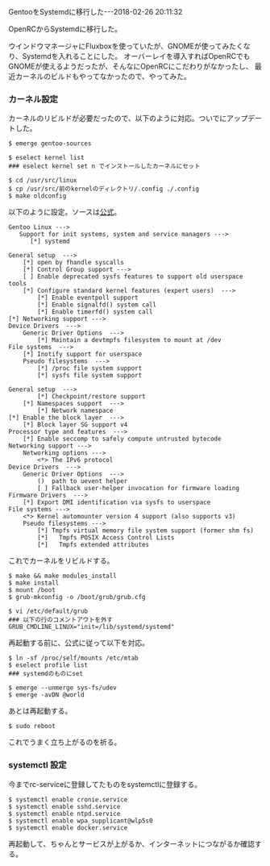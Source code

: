 GentooをSystemdに移行した---2018-02-26 20:11:32

OpenRCからSystemdに移行した。

ウインドウマネージャにFluxboxを使っていたが、GNOMEが使ってみたくなり、Systemdを入れることにした。
オーバーレイを導入すればOpenRCでもGNOMEが使えるようだったが、そんなにOpenRCにこだわりがなかったし、
最近カーネルのビルドもやってなかったので、やってみた。

### カーネル設定

カーネルのリビルドが必要だったので、以下のように対応。ついでにアップデートした。

```
$ emerge gentoo-sources

$ eselect kernel list
### eselect kernel set n でインストールしたカーネルにセット

$ cd /usr/src/linux
$ cp /usr/src/前のkernelのディレクトリ/.config ./.config
$ make oldconfig
```

以下のように設定。ソースは[公式](https://wiki.gentoo.org/wiki/Systemd)。

```
Gentoo Linux --->
   Support for init systems, system and service managers --->
      [*] systemd

General setup  --->
	[*] open by fhandle syscalls
	[*] Control Group support --->
	[ ] Enable deprecated sysfs features to support old userspace tools
	[*] Configure standard kernel features (expert users)  --->
		[*] Enable eventpoll support
		[*] Enable signalfd() system call
		[*] Enable timerfd() system call
[*] Networking support --->
Device Drivers  --->
	Generic Driver Options  --->
		[*] Maintain a devtmpfs filesystem to mount at /dev
File systems  --->
	[*] Inotify support for userspace
	Pseudo filesystems  --->
		[*] /proc file system support
		[*] sysfs file system support

General setup  --->
        [*] Checkpoint/restore support
	[*] Namespaces support  --->
		[*] Network namespace
[*] Enable the block layer  --->
	[*] Block layer SG support v4
Processor type and features  --->
	[*] Enable seccomp to safely compute untrusted bytecode
Networking support --->
	Networking options --->
		<*> The IPv6 protocol
Device Drivers  --->
	Generic Driver Options  --->
		()  path to uevent helper
		[ ] Fallback user-helper invocation for firmware loading
Firmware Drivers  --->
	[*] Export DMI identification via sysfs to userspace
File systems --->
	<*> Kernel automounter version 4 support (also supports v3)
	Pseudo filesystems --->
		[*] Tmpfs virtual memory file system support (former shm fs)
		[*]   Tmpfs POSIX Access Control Lists
		[*]   Tmpfs extended attributes
```

これでカーネルをリビルドする。

```
$ make && make modules_install
$ make install
$ mount /boot
$ grub-mkconfig -o /boot/grub/grub.cfg

$ vi /etc/default/grub
### 以下の行のコメントアウトを外す
GRUB_CMDLINE_LINUX="init=/lib/systemd/systemd"
```

再起動する前に、公式に従って以下を対応。

```
$ ln -sf /proc/self/mounts /etc/mtab
$ eselect profile list
### systemdのものにset

$ emerge --unmerge sys-fs/udev
$ emerge -avDN @world
```

あとは再起動する。

```
$ sudo reboot
```

これでうまく立ち上がるのを祈る。

### systemctl 設定

今までrc-serviceに登録してたものをsystemctlに登録する。

```
$ systemctl enable cronie.service
$ systemctl enable sshd.service
$ systemctl enable ntpd.service
$ systemctl enable wpa_supplicant@wlp5s0
$ systemctl enable docker.service
```

再起動して、ちゃんとサービスが上がるか、インターネットにつながるか確認する。
